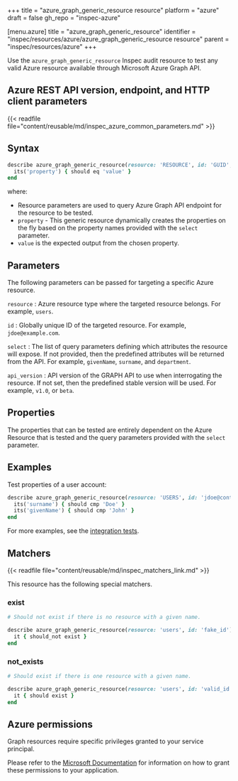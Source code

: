 +++
title = "azure_graph_generic_resource resource"
platform = "azure"
draft = false
gh_repo = "inspec-azure"

[menu.azure]
title = "azure_graph_generic_resource"
identifier = "inspec/resources/azure/azure_graph_generic_resource resource"
parent = "inspec/resources/azure"
+++

Use the `azure_graph_generic_resource` Inspec audit resource to test any valid Azure resource available through Microsoft Azure Graph API.

## Azure REST API version, endpoint, and HTTP client parameters

{{< readfile file="content/reusable/md/inspec_azure_common_parameters.md" >}}

## Syntax

```ruby
describe azure_graph_generic_resource(resource: 'RESOURCE', id: 'GUID', select: %w(attributes to be tested)) do
  its('property') { should eq 'value' }
end
```

where:

- Resource parameters are used to query Azure Graph API endpoint for the resource to be tested.
- `property` - This generic resource dynamically creates the properties on the fly based on the property names provided with the `select` parameter.
- `value` is the expected output from the chosen property.

## Parameters

The following parameters can be passed for targeting a specific Azure resource.

`resource`
: Azure resource type where the targeted resource belongs. For example, `users`.

`id`
: Globally unique ID of the targeted resource. For example, `jdoe@example.com`.

`select`
: The list of query parameters defining which attributes the resource will expose. If not provided, then the predefined attributes will be returned from the API. For example, `givenName`, `surname`, and `department`.

`api_version`
: API version of the GRAPH API to use when interrogating the resource. If not set, then the predefined stable version will be used. For example, `v1.0`, or `beta`.

## Properties

The properties that can be tested are entirely dependent on the Azure Resource that is tested and the query parameters provided with the `select` parameter.

## Examples

Test properties of a user account:

```ruby
describe azure_graph_generic_resource(resource: 'USERS', id: 'jdoe@contoso.com', select: %w{ surname givenName }) do
  its('surname') { should cmp 'Doe' }
  its('givenName') { should cmp 'John' }
end
```

For more examples, see the [integration tests](https://github.com/inspec/inspec-azure/blob/main/test/integration/verify/controls/azure_graph_generic_resource.rb).

## Matchers

{{< readfile file="content/reusable/md/inspec_matchers_link.md" >}}

This resource has the following special matchers.

### exist

```ruby
# Should not exist if there is no resource with a given name.

describe azure_graph_generic_resource(resource: 'users', id: 'fake_id') do
  it { should_not exist }
end
```

### not_exists

```ruby
# Should exist if there is one resource with a given name.

describe azure_graph_generic_resource(resource: 'users', id: 'valid_id') do
  it { should exist }
end
```

## Azure permissions

Graph resources require specific privileges granted to your service principal.

Please refer to the [Microsoft Documentation](https://docs.microsoft.com/en-us/azure/active-directory/develop/active-directory-integrating-applications#updating-an-application) for information on how to grant these permissions to your application.

